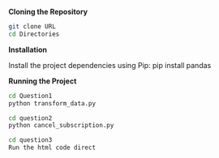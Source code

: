 **Cloning the Repository**

```bash
git clone URL
cd Directories
```

**Installation**

Install the project dependencies using Pip:
pip install pandas

**Running the Project**

```bash
cd Question1
python transform_data.py

cd question2
python cancel_subscription.py

cd question3
Run the html code direct